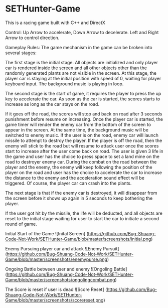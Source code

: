 # SETHunter-Game
This is a racing game built with C++ and DirectX 

Control: Up Arrow to accelerate, Down Arrow to decelerate. Left and Right Arrow to control direction.


Gameplay Rules:
The game mechanism in the game can be broken into several stages:

The first stage is the initial stage. All objects are initialized and only player car is rendered inside the screen and all other objects other than the randomly generated plants are not visible in the screen. At this stage, the player car is staying at the initial position with speed of 0, waiting for player keyboard input. The background music is playing in loop.

The second stage is the start of game, it requires the player to press the up key to accelerate the car. As soon as the car is started, the scores starts to increase as long as the car stays on the road.

If it goes off the road, the scores will stop and back on road after 3 seconds punishment before resume on increasing.
Once the player car is started, the game timer will render the enemy car from the bottom of the screen to appear in the screen. At the same time, the background music will be switched to enemy music. If the user is on the road, enemy car will launch missile to attempt to destroy the player. If the player is off the road, then the enemy will stick to the road but will resume to attack user once the scores start to increase after the user come back on road. The user is given 3 life in the game and user has the choice to press space to set a land mine on the road to destroyer enemy car. During the combat on the road between the player and the enemy, the enemy will keep following the position of the player on the road and user has the choice to accelerate the car to increase the distance to the enemy and the acceleration sound effect will be triggered. Of course, the player car can crash into the plants.

The next stage is that if the enemy car is destroyed, it will disappear from the screen before it shows up again in 5 seconds to keep bothering the player.

If the user got hit by the missile, the life will be deducted, and all objects are reset to the initial stage waiting for user to start the car to initiate a second round of game.


Initial Start of the Game
![Inital Screen]
(https://github.com/Bug-Shuang-Code-Not-Work/SETHunter-Game/blob/master/screenshots/initial.png)

Enemy Pursuing player car and attack 
![Enemy Pursuit]
(https://github.com/Bug-Shuang-Code-Not-Work/SETHunter-Game/blob/master/screenshots/enemypurse.png)

Ongoing Battle between user and enemy
![Ongoling Battle]
(https://github.com/Bug-Shuang-Code-Not-Work/SETHunter-Game/blob/master/screenshots/ongolingcombat.png)

The Score is reset if user is dead
![Score Reset]
(https://github.com/Bug-Shuang-Code-Not-Work/SETHunter-Game/blob/master/screenshots/scorereset.png)


